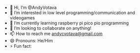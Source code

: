 - 👋 Hi, I’m @AndyVotava
- 👀 I’m interested in low level programming/communication and videogames
- 🌱 I’m currently learning raspberry pi pico pio programming
- 💞️ I’m looking to collaborate on anything!
- 📫 How to reach me andycvotava@gmail.com
- 😄 Pronouns: He/Him
- ⚡ Fun fact: 

<!---
AndyVotava/AndyVotava is a ✨ special ✨ repository because its `README.md` (this file) appears on your GitHub profile.
You can click the Preview link to take a look at your changes.
--->
